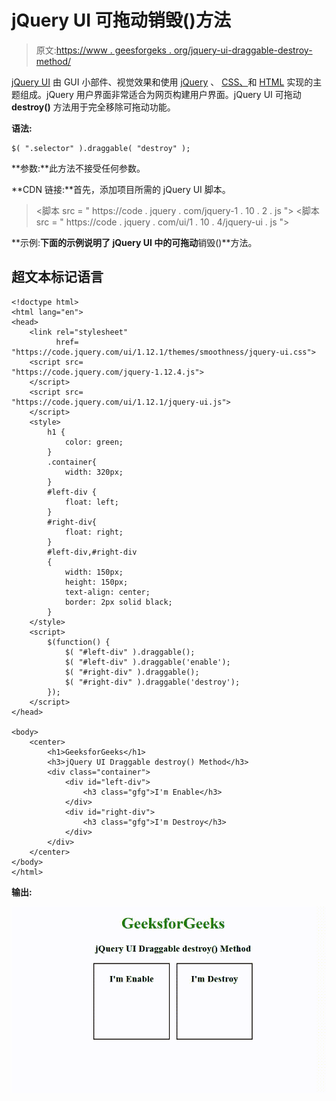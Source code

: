 # jQuery UI 可拖动销毁()方法

> 原文:[https://www . geesforgeks . org/jquery-ui-draggable-destroy-method/](https://www.geeksforgeeks.org/jquery-ui-draggable-destroy-method/)

[jQuery UI](https://www.geeksforgeeks.org/jquery-ui-introduction/) 由 GUI 小部件、视觉效果和使用 [jQuery](https://www.geeksforgeeks.org/jquery-tutorials/) 、 [CSS、](https://www.geeksforgeeks.org/css-tutorials/)和 [HTML](https://www.geeksforgeeks.org/html-tutorials/) 实现的主题组成。jQuery 用户界面非常适合为网页构建用户界面。jQuery UI 可拖动 **destroy()** 方法用于完全移除可拖动功能。

**语法:**

```
$( ".selector" ).draggable( "destroy" );
```

**参数:**此方法不接受任何参数。

**CDN 链接:**首先，添加项目所需的 jQuery UI 脚本。

> <link href="”https://code.jquery.com/ui/1.10.4/themes/ui-lightness/jquery-ui.css”" rel="”stylesheet”">
> <脚本 src = " https://code . jquery . com/jquery-1 . 10 . 2 . js "></脚本>
> <脚本 src = " https://code . jquery . com/ui/1 . 10 . 4/jquery-ui . js "></脚本>

**示例:**下面的示例说明了 jQuery UI 中的可拖动**销毁()**方法。

## 超文本标记语言

```
<!doctype html>
<html lang="en">
<head>
    <link rel="stylesheet"
          href=
"https://code.jquery.com/ui/1.12.1/themes/smoothness/jquery-ui.css">
    <script src=
"https://code.jquery.com/jquery-1.12.4.js">
    </script>
    <script src=
"https://code.jquery.com/ui/1.12.1/jquery-ui.js">
    </script>
    <style>
        h1 {
            color: green;
        }
        .container{
            width: 320px;
        }
        #left-div {
            float: left;
        }
        #right-div{
            float: right;
        }
        #left-div,#right-div
        {
            width: 150px;
            height: 150px;
            text-align: center;
            border: 2px solid black;
        }
    </style>
    <script>
        $(function() {
            $( "#left-div" ).draggable();
            $( "#left-div" ).draggable('enable');
            $( "#right-div" ).draggable();
            $( "#right-div" ).draggable('destroy');    
        });
    </script>
</head>

<body>
    <center>
        <h1>GeeksforGeeks</h1>
        <h3>jQuery UI Draggable destroy() Method</h3>
        <div class="container">
            <div id="left-div">
                <h3 class="gfg">I'm Enable</h3>
            </div>
            <div id="right-div">
                <h3 class="gfg">I'm Destroy</h3>
            </div>
        </div>
    </center>
</body>
</html>
```

**输出:**

![jQuery UI Draggable destroy() Method](img/20bbfa00cc1d799fa3c7a58ec8e2f2c1.png)